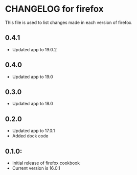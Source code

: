 # CHANGELOG for firefox

This file is used to list changes made in each version of firefox.

## 0.4.1

* Updated app to 19.0.2

## 0.4.0

* Updated app to 19.0

## 0.3.0

* Updated app to 18.0

## 0.2.0

* Updated app to 17.0.1
* Added dock code

## 0.1.0:

* Initial release of firefox cookbook
* Current version is 16.0.1
